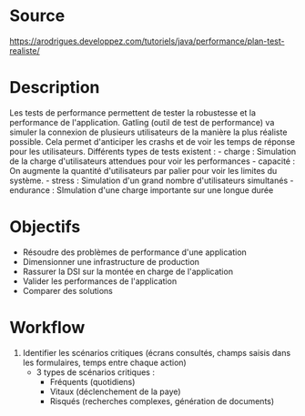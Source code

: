 # Source
https://arodrigues.developpez.com/tutoriels/java/performance/plan-test-realiste/
# Description
Les tests de performance permettent de tester la robustesse et la performance de l'application.
Gatling (outil de test de performance) va simuler la connexion de plusieurs utilisateurs de la manière la plus réaliste possible.
Cela permet d'anticiper les crashs et de voir les temps de réponse pour les utilisateurs.
Différents types de tests existent :
    - charge : Simulation de la charge d'utilisateurs attendues pour voir les performances
    - capacité : On augmente la quantité d'utilisateurs par palier pour voir les limites du système.
    - stress : Simulation d'un grand nombre d'utilisateurs simultanés
    - endurance : SImulation d'une charge importante sur une longue durée
# Objectifs
- Résoudre des problèmes de performance d'une application
- Dimensionner une infrastructure de production
- Rassurer la DSI sur la montée en charge de l'application
- Valider les performances de l'application
- Comparer des solutions

# Workflow
1. Identifier les scénarios critiques (écrans consultés, champs saisis dans les formulaires, temps entre chaque action)
    - 3 types de scénarios critiques :
        - Fréquents (quotidiens)
        - Vitaux (déclenchement de la paye)
        - Risqués (recherches complexes, génération de documents)

